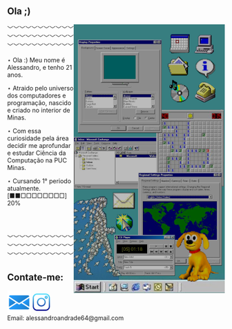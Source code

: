 ## Ola ;)

  
  <div>
  <img align="right" src="img/nostalgia.png"
    width="350"/>
  </div>
  
  <div align="left">
    ﹀﹀﹀﹀﹀﹀﹀﹀﹀﹀﹀﹀﹀﹀﹀﹀﹀﹀﹀﹀﹀﹀﹀﹀﹀﹀﹀﹀﹀﹀﹀﹀﹀
    <p> ⋆ Ola :) Meu nome é Alessandro, e tenho 21 anos.  </p>
    <p> ⋆ Atraido pelo universo dos computadores e programação, nascido e criado no     
          interior de Minas. </p>
    <p> ⋆ Com essa curiosidade pela área decidir me aprofundar e estudar Ciência da Computação na PUC Minas. </p>
    <p> ⋆ Cursando 1° periodo atualmente. <br/>[■■□□□□□□□□] 20% </p>
    
  
<br/><br/>

  <div align="left">
    ﹀﹀﹀﹀﹀﹀﹀﹀﹀﹀﹀﹀﹀﹀﹀﹀﹀﹀﹀﹀﹀﹀﹀﹀﹀﹀﹀﹀﹀﹀﹀﹀﹀
<h2> Contate-me:</h2>
  <a href="mailto:alessandroandrade64@gmail.com"><img src="img/logo-email.png" alt="email" style="width:55px;" align="center"></a>   
  <a href="https://www.instagram.com/ale.andrade._/"><img src="img/logo-insta.png" alt="insta" style="width:40px;" align="center"></a>
  <br/>
  Email: alessandroandrade64@gmail.com
  
</div>

